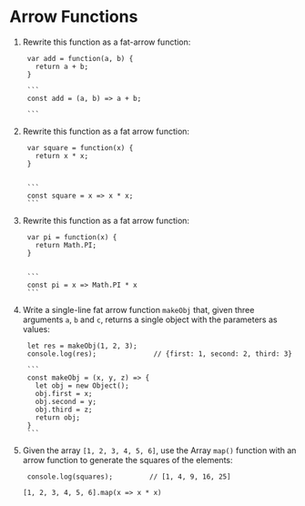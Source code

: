 # Arrow Functions

1. Rewrite this function as a fat-arrow function:

        var add = function(a, b) {
          return a + b;
        }
        
        ```
        const add = (a, b) => a + b;
        
        ```

2. Rewrite this function as a fat arrow function:

        var square = function(x) {
          return x * x;
        }
        
        
        ```
        const square = x => x * x;
        ```

3. Rewrite this function as a fat arrow function:

        var pi = function(x) {
          return Math.PI;
        }
        
        
        ```
        const pi = x => Math.PI * x
        ```

4. Write a single-line fat arrow function `makeObj` that, given three
   arguments `a`, `b` and `c`, returns a single object with the
   parameters as values:

        let res = makeObj(1, 2, 3);
        console.log(res);              // {first: 1, second: 2, third: 3}
        
        ```
        const makeObj = (x, y, z) => { 
          let obj = new Object();
          obj.first = x;
          obj.second = y;
          obj.third = z;
          return obj;
        }
        ```
        
       
5. Given the array `[1, 2, 3, 4, 5, 6]`, use the Array `map()` function
   with an arrow function to generate the squares of the elements:

        console.log(squares);         // [1, 4, 9, 16, 25]

     ```
     [1, 2, 3, 4, 5, 6].map(x => x * x)
     
     ```
